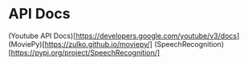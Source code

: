 # API Docs
(Youtube API Docs)[https://developers.google.com/youtube/v3/docs]
(MoviePy)[https://zulko.github.io/moviepy/]
(SpeechRecognition)[https://pypi.org/project/SpeechRecognition/]